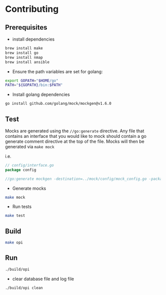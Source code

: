 # Contributing

## Prerequisites

- install dependencies

```bash
brew install make
brew install go
brew install nmap
brew install ansible
```

- Ensure the path variables are set for golang:

```bash
export GOPATH="$HOME/go"
PATH="${GOPATH}/bin:$PATH"
```

- Install golang dependencies

```bash
go install github.com/golang/mock/mockgen@v1.6.0
```

## Test

Mocks are generated using the `//go:generate` directive. Any
file that contains an interface that you would like to mock
should contain a go generate comment directive at the top of
the file. Mocks will then be generated via `make mock`

i.e.

```go
// config/interface.go
package config

//go:generate mockgen -destination=../mock/config/mock_config.go -package=mock_config . Repo,Service
```

- Generate mocks

```bash
make mock
```

- Run tests

```bash
make test
```

## Build

```bash
make opi
```

## Run

```bash
./build/opi
```

- clear database file and log file

```bash
./build/opi clean
```
